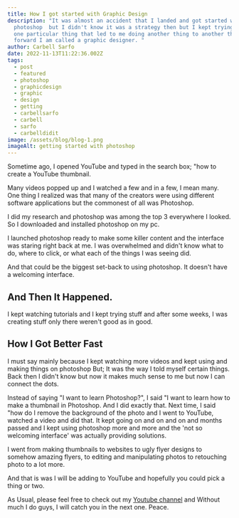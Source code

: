 ```yaml
---
title: How I got started with Graphic Design
description: "It was almost an accident that I landed and got started with
  photoshop  but I didn't know it was a strategy then but I kept trying to do
  one particular thing that led to me doing another thing to another thing; fast
  forward I am called a graphic designer. "
author: Carbell Sarfo
date: 2022-11-13T11:22:36.002Z
tags:
  - post
  - featured
  - photoshop
  - graphicdesign
  - graphic
  - design
  - getting
  - carbellsarfo
  - carbell
  - sarfo
  - carbelldidit
image: /assets/blog/blog-1.png
imageAlt: getting started with photoshop
---
```

Sometime ago, I opened YouTube and typed in the search box; "how to create a YouTube thumbnail. 

M﻿any videos popped up and I watched a few and in a few, I mean many. One thing I realized was that many of the creators were using different software applications but the commonest of all was Photoshop. 

I﻿ did my research and photoshop was among the top 3 everywhere I looked. So I downloaded and installed photoshop on my pc. 

I﻿ launched photoshop ready to make some killer content and the interface was staring right back at me. I was overwhelmed and didn't know what  to do, where to click, or what each of the things I was seeing did. 

And that could be the biggest set-back to using photoshop. It doesn't have a welcoming interface.



## And Then It Happened.

I﻿ kept watching tutorials and I kept trying stuff and after some weeks, I was creating stuff only there weren't good as in good.



## How I Got Better Fast

I﻿ must say mainly because I kept watching more videos and kept using and making things on photoshop But; It was the way I told myself certain things. Back then I didn't know but now it makes much sense to me but now I can connect the dots.



Instead of saying "I want to learn Photoshop?", I said "I want to learn how to make a thumbnail in Photoshop. And I did exactly that. Next time, I said "how do I remove the background of the photo and I went to YouTube, watched a video and did that. It kept going on and on and on and months passed and I kept using photoshop more and more and the 'not so welcoming interface' was actually providing solutions.

I﻿ went from making thumbnails to websites to ugly flyer designs to somehow amazing flyers, to editing and manipulating photos to retouching photo to a lot more. 



And that is was I will be adding to YouTube and hopefully you could pick a thing or two.



A﻿s Usual, please feel free to check out my [Youtube channel](https://www.youtube.com/c/CarbellSarfo) and Without much I do guys, I will catch you in the next one. Peace.